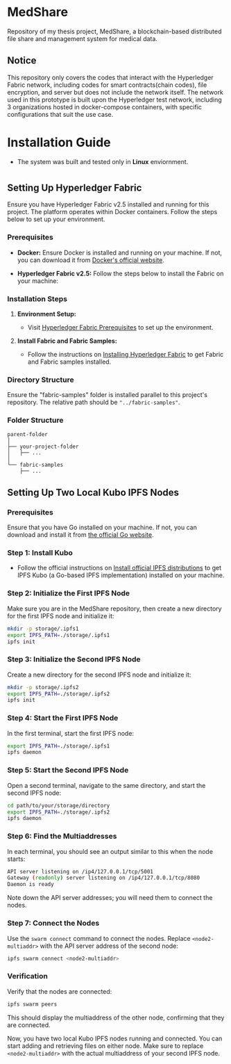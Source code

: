 # MedShare
Repository of my thesis project, MedShare, a blockchain-based distributed file share and management system for medical data. 

## Notice
This repository only covers the codes that interact with the Hyperledger Fabric network, including codes for smart contracts(chain codes), file encryption, and server but does not include the network itself. The network used in this prototype is built upon the Hyperledger test network, including 3 organizations hosted in docker-compose containers, with specific configurations that suit the use case.

# Installation Guide
- The system was built and tested only in **Linux** enviornment. 
# 
## Setting Up Hyperledger Fabric

Ensure you have Hyperledger Fabric v2.5 installed and running for this project. The platform operates within Docker containers. Follow the steps below to set up your environment.

### Prerequisites

- **Docker:** Ensure Docker is installed and running on your machine. If not, you can download it from [Docker's official website](https://www.docker.com/get-started).

- **Hyperledger Fabric v2.5:** Follow the steps below to install the Fabric on your machine:

### Installation Steps

1. **Environment Setup:**
   - Visit [Hyperledger Fabric Prerequisites](https://hyperledger-fabric.readthedocs.io/en/latest/prereqs.html) to set up the environment.

2. **Install Fabric and Fabric Samples:**
   - Follow the instructions on [Installing Hyperledger Fabric](https://hyperledger-fabric.readthedocs.io/en/latest/install.html) to get Fabric and Fabric samples installed.

### Directory Structure

Ensure the "fabric-samples" folder is installed parallel to this project's repository. The relative path should be `"../fabric-samples"`.

### Folder Structure

```plaintext
parent-folder
│
├── your-project-folder
│   ├── ...
│
└── fabric-samples
    ├── ...
```

## Setting Up Two Local Kubo IPFS Nodes

### Prerequisites

Ensure that you have Go installed on your machine. If not, you can download and install it from [the official Go website](https://golang.org/).

### Step 1: Install Kubo

- Follow the official instructions on [Install official IPFS distributions](https://docs.ipfs.tech/install/command-line/#system-requirements) to get IPFS Kubo (a Go-based IPFS implementation) installed on your machine.

### Step 2: Initialize the First IPFS Node
Make sure you are in the MedShare repository, then create a new directory for the first IPFS node and initialize it:

```bash
mkdir -p storage/.ipfs1
export IPFS_PATH=./storage/.ipfs1
ipfs init
```

### Step 3: Initialize the Second IPFS Node

Create a new directory for the second IPFS node and initialize it:

```bash
mkdir -p storage/.ipfs2
export IPFS_PATH=./storage/.ipfs2
ipfs init
```

### Step 4: Start the First IPFS Node

In the first terminal, start the first IPFS node:

```bash
export IPFS_PATH=./storage/.ipfs1
ipfs daemon
```

### Step 5: Start the Second IPFS Node

Open a second terminal, navigate to the same directory, and start the second IPFS node:

```bash
cd path/to/your/storage/directory
export IPFS_PATH=./storage/.ipfs2
ipfs daemon
```

### Step 6: Find the Multiaddresses

In each terminal, you should see an output similar to this when the node starts:

```bash
API server listening on /ip4/127.0.0.1/tcp/5001
Gateway (readonly) server listening on /ip4/127.0.0.1/tcp/8080
Daemon is ready
```

Note down the API server addresses; you will need them to connect the nodes.

### Step 7: Connect the Nodes

Use the `swarm connect` command to connect the nodes. Replace `<node2-multiaddr>` with the API server address of the second node:

```bash
ipfs swarm connect <node2-multiaddr>
```

### Verification

Verify that the nodes are connected:

```bash
ipfs swarm peers
```

This should display the multiaddress of the other node, confirming that they are connected.

Now, you have two local Kubo IPFS nodes running and connected. You can start adding and retrieving files on either node. Make sure to replace `<node2-multiaddr>` with the actual multiaddress of your second IPFS node.
